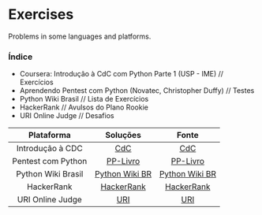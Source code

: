 # Exercises
Problems in some languages and platforms.


### Índice

  - Coursera: Introdução à CdC com Python Parte 1 (USP - IME) // Exercícios
  - Aprendendo Pentest com Python (Novatec, Christopher Duffy) // Testes
  - Python Wiki Brasil // Lista de Exercícios
  - HackerRank // Avulsos do Plano Rookie
  - URI Online Judge // Desafios


|     Plataforma     |                                              Soluções                                             |                                   Fonte                                   |
|:------------------:|:-------------------------------------------------------------------------------------------------:|:-------------------------------------------------------------------------:|
|  Introdução à CDC  | [CdC](https://github.com/deomorxsy/exercises/tree/master/Coursera%20-%20CdC%20com%20Python%20USP) | [CdC](https://www.coursera.org/learn/ciencia-computacao-python-conceitos) |
| Pentest com Python |              [PP-Livro](https://github.com/deomorxsy/exercises/tree/master/PP-Livro)              |         [PP-Livro](https://novatec.com.br/livros/python-pentest/)         |
| Python Wiki Brasil |         [Python Wiki BR](https://github.com/deomorxsy/exercises/tree/master/python-brasil)        |       [Python Wiki BR](https://wiki.python.org.br/ListaDeExercicios)      |
|     HackerRank     |           [HackerRank](https://github.com/deomorxsy/exercises/tree/master/H-Rank/Python)          |          [HackerRank](https://www.hackerrank.com/domains/python)          |
|  URI Online Judge  |     [URI](https://github.com/deomorxsy/exercises/tree/master/Maratonas/URIOnlineJudge/Python)     |        [URI](https://www.urionlinejudge.com.br/judge/pt/categories)       |

